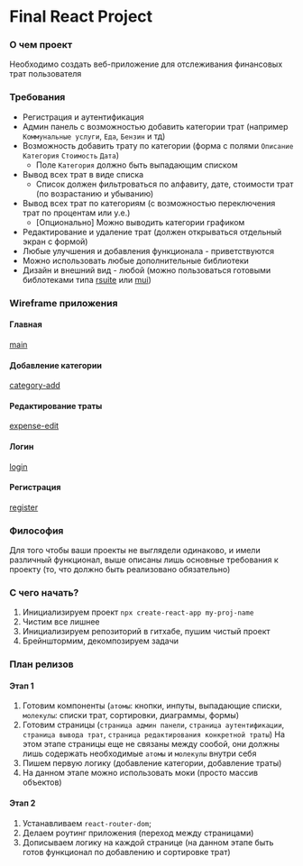 # Final React Project

### О чем проект

Необходимо создать веб-приложение для отслеживания финансовых трат пользователя

### Требования

- Регистрация и аутентификация
- Админ панель с возможностью добавить категории трат (например `Коммунальные услуги`, `Еда`, `Бензин` и тд)
- Возможность добавить трату по категории (форма с полями `Описание` `Категория` `Стоимость` `Дата`)
    - Поле `Категория` должно быть выпадающим списком
- Вывод всех трат в виде списка
    - Список должен фильтроваться по алфавиту, дате, стоимости трат (по возрастанию и убыванию)
- Вывод всех трат по категориям (с возможностью переключения трат по процентам или у.е.)
    - [Опционально] Можно выводить категории графиком
- Редактирование и удаление трат (должен открываться отдельный экран с формой)
- Любые улучшения и добавления функционала - приветствуются
- Можно использовать любые дополнительные библиотеки
- Дизайн и внешний вид - любой (можно пользоваться готовыми библотеками типа [rsuite](https://rsuitejs.com/) или [mui](https://mui.com/))

### Wireframe приложения
#### Главная

[main](./wireframe_main.png)

#### Добавление категории

[category-add](./wireframe_settings.png)

#### Редактирование траты

[expense-edit](./wireframe_expense_edit.png.png)

#### Логин

[login](./wireframe_login.png)

#### Регистрация 

[register](./wireframe_register.png)

### Философия

Для того чтобы ваши проекты не выглядели одинаково, и имели различный функционал, выше описаны лишь основные требования к проекту (то, что должно быть реализовано обязательно)

### С чего начать?

1. Инициализируем проект `npx create-react-app my-proj-name`
2. Чистим все лишнее
3. Инициализируем репозиторий в гитхабе, пушим чистый проект
4. Брейнштормим, декомпозируем задачи

### План релизов
#### Этап 1
1. Готовим компоненты (`атомы`: кнопки, инпуты, выпадающие списки, `молекулы`: списки трат, сортировки, диаграммы, формы)
2. Готовим страницы (`страница админ панели`, `страница аутентификации`, `страница вывода трат`, `страница редактирования конкретной траты`)
    На этом этапе страницы еще не связаны между сообой, они должны лишь содержать необходимые `атомы` и `молекулы` внутри себя
3. Пишем первую логику (добавление категории, добавление траты)
4. На данном этапе можно использовать моки (просто массив объектов)

#### Этап 2
1. Устанавливаем `react-router-dom`;
2. Делаем роутинг приложения (переход между страницами)
3. Дописываем логику на каждой странице (на данном этапе быть готов функционал по добавлению и сортировке трат)
